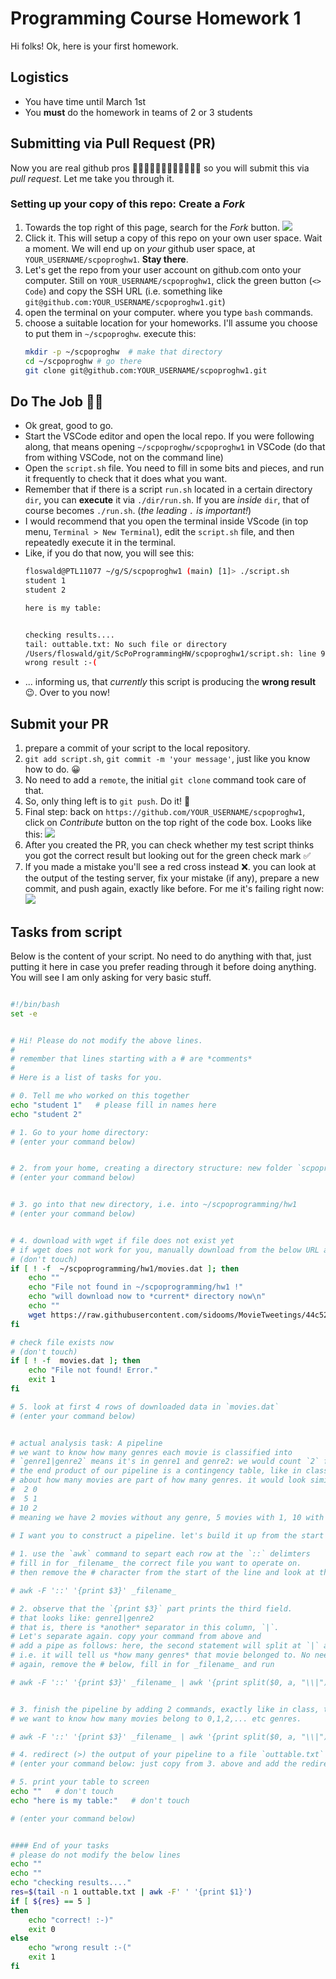 # Programming Course Homework 1

Hi folks! Ok, here is your first homework. 

## Logistics

* You have time until March 1st
* You **must** do the homework in teams of 2 or 3 students

## Submitting via Pull Request (PR)

Now you are real github pros 👷🏻‍♀️👷🏾‍♂️👩🏽‍💻👨🏻‍💻 so you will submit this via _pull request_. Let me take you through it.

### Setting up your copy of this repo: Create a *Fork*

1. Towards the top right of this page, search for the _Fork_ button. 
![](fork.png)
2. Click it. This will setup a copy of this repo on your own user space. Wait a moment. We will end up on _your_ github user space, at `YOUR_USERNAME/scpoproghw1`. **Stay there**.
3. Let's get the repo from your user account on github.com onto your computer. Still on `YOUR_USERNAME/scpoproghw1`, click the green button (`<> Code`) and copy the SSH URL (i.e. something like `git@github.com:YOUR_USERNAME/scpoproghw1.git`)
4. open the terminal on your computer. where you type `bash` commands.
5. choose a suitable location for your homeworks. I'll assume you choose to put them in `~/scpoproghw`. execute this:
    ```bash
    mkdir -p ~/scpoproghw  # make that directory
    cd ~/scpoproghw # go there
    git clone git@github.com:YOUR_USERNAME/scpoproghw1.git 
    ```

## Do The Job 💪🏽

* Ok great, good to go. 
* Start the VSCode editor and open the local repo. If you were following along, that means opening `~/scpoproghw/scpoproghw1` in VSCode (do that from withing VSCode, not on the command line)
* Open the `script.sh` file. You need to fill in some bits and pieces, and run it frequently to check that it does what you want.
* Remember that if there is a script `run.sh` located in a certain directory `dir`, you can **execute** it via `./dir/run.sh`. If you are _inside_ `dir`, that of course becomes `./run.sh`. (_the leading `.` is important!_)
* I would recommend that you open the terminal inside VScode (in top menu, `Terminal > New Terminal`), edit the `script.sh` file, and then repeatedly execute it in the terminal. 
* Like, if you do that now, you will see this:
    ```bash
    floswald@PTL11077 ~/g/S/scpoproghw1 (main) [1]> ./script.sh
    student 1
    student 2

    here is my table:


    checking results....
    tail: outtable.txt: No such file or directory
    /Users/floswald/git/ScPoProgrammingHW/scpoproghw1/script.sh: line 99: [: ==: unary operator expected
    wrong result :-(
    ```
* ... informing us, that _currently_ this script is producing the **wrong result** 😉. Over to you now!



## Submit your PR

1. prepare a commit of your script to the local repository.
2. `git add script.sh`, `git commit -m 'your message'`, just like you know how to do. 😀
3. No need to add a `remote`, the initial `git clone` command took care of that.
4. So, only thing left is to `git push`. Do it! 🚀
5. Final step: back on `https://github.com/YOUR_USERNAME/scpoproghw1`, click on _Contribute_ button on the top right of the code box. Looks like this:
![](collaborate.png)
6. After you created the PR, you can check whether my test script thinks you got the correct result but looking out for the green check mark ✅ 
7. If you made a mistake you'll see a red cross instead ❌. you can look at the output of the testing server, fix your mistake (if any), prepare a new commit, and push again, exactly like before. For me it's failing right now:
![](fails.png)


## Tasks from script

Below is the content of your script. No need to do anything with that, just putting it here in case you prefer reading through it before doing anything. You will see I am only asking for very basic stuff.

```bash

#!/bin/bash
set -e


# Hi! Please do not modify the above lines.
# 
# remember that lines starting with a # are *comments*
#
# Here is a list of tasks for you.

# 0. Tell me who worked on this together
echo "student 1"   # please fill in names here
echo "student 2"

# 1. Go to your home directory: 
# (enter your command below)


# 2. from your home, creating a directory structure: new folder `scpoprogramming`, and inside that folder create folder `hw1`
# (enter your command below)


# 3. go into that new directory, i.e. into ~/scpoprogramming/hw1
# (enter your command below)


# 4. download with wget if file does not exist yet
# if wget does not work for you, manually download from the below URL and place into `~/scpoprogramming/hw1` as `movies.dat`
# (don't touch)
if [ ! -f  ~/scpoprogramming/hw1/movies.dat ]; then
    echo ""
    echo "File not found in ~/scpoprogramming/hw1 !"
    echo "will download now to *current* directory now\n"
    echo ""
    wget https://raw.githubusercontent.com/sidooms/MovieTweetings/44c525d0c766944910686c60697203cda39305d6/snapshots/10K/movies.dat -O ./movies.dat
fi

# check file exists now
# (don't touch)
if [ ! -f  movies.dat ]; then
    echo "File not found! Error."
    exit 1
fi

# 5. look at first 4 rows of downloaded data in `movies.dat`
# (enter your command below)


# actual analysis task: A pipeline
# we want to know how many genres each movie is classified into
# `genre1|genre2` means it's in genre1 and genre2: we would count `2` for such an entry
# the end product of our pipeline is a contingency table, like in class, informing us
# about how many movies are part of how many genres. it would look similar to
#  2 0
#  5 1
# 10 2
# meaning we have 2 movies without any genre, 5 movies with 1, 10 with 2, etc
 
# I want you to construct a pipeline. let's build it up from the start

# 1. use the `awk` command to separt each row at the `::` delimters
# fill in for _filename_ the correct file you want to operate on. 
# then remove the # character from the start of the line and look at the result

# awk -F '::' '{print $3}' _filename_

# 2. observe that the `{print $3}` part prints the third field. 
# that looks like: genre1|genre2
# that is, there is *another* separator in this column, `|`. 
# Let's separate again. copy your command from above and 
# add a pipe as follows: here, the second statement will split at `|` and print into *how many parts* it has split.
# i.e. it will tell us *how many genres* that movie belonged to. No need to understand the `awk` part.
# again, remove the # below, fill in for _filename_ and run

# awk -F '::' '{print $3}' _filename_ | awk '{print split($0, a, "\\|")}'


# 3. finish the pipeline by adding 2 commands, exactly like in class, that will produce a contingency table
# we want to know how many movies belong to 0,1,2,... etc genres. 

# awk -F '::' '{print $3}' _filename_ | awk '{print split($0, a, "\\|")}' | sort | uniq -c

# 4. redirect (>) the output of your pipeline to a file `outtable.txt` in the current directory
# (enter your command below: just copy from 3. above and add the redirect)

# 5. print your table to screen
echo ""   # don't touch
echo "here is my table:"   # don't touch

# (enter your command below)


#### End of your tasks
# please do not modify the below lines
echo ""
echo ""
echo "checking results...."
res=$(tail -n 1 outtable.txt | awk -F' ' '{print $1}')
if [ ${res} == 5 ] 
then
    echo "correct! :-)"
    exit 0
else
    echo "wrong result :-("
    exit 1
fi
```








